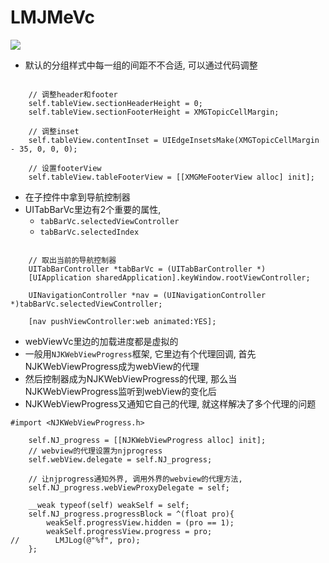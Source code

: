 # LMJMeVc

![](file:///Users/apple/Desktop/Library/LibrarypPictures/RunNet/0722-0807百思不得姐/Snip20160801_49.png)

- 默认的分组样式中每一组的间距不不合适, 可以通过代码调整

```objc

    // 调整header和footer
    self.tableView.sectionHeaderHeight = 0;
    self.tableView.sectionFooterHeight = XMGTopicCellMargin;

    // 调整inset
    self.tableView.contentInset = UIEdgeInsetsMake(XMGTopicCellMargin - 35, 0, 0, 0);

    // 设置footerView
    self.tableView.tableFooterView = [[XMGMeFooterView alloc] init];

```

- 在子控件中拿到导航控制器
- UITabBarVc里边有2个重要的属性,
    - `tabBarVc.selectedViewController`
    - `tabBarVc.selectedIndex`

```objc

    // 取出当前的导航控制器
    UITabBarController *tabBarVc = (UITabBarController *)
    [UIApplication sharedApplication].keyWindow.rootViewController;

    UINavigationController *nav = (UINavigationController *)tabBarVc.selectedViewController;

    [nav pushViewController:web animated:YES];

```


- webViewVc里边的加载进度都是虚拟的
- 一般用`NJKWebViewProgress`框架, 它里边有个代理回调, 首先NJKWebViewProgress成为webView的代理
- 然后控制器成为NJKWebViewProgress的代理, 那么当NJKWebViewProgress监听到webView的变化后
- NJKWebViewProgress又通知它自己的代理, 就这样解决了多个代理的问题

```objc
#import <NJKWebViewProgress.h>

    self.NJ_progress = [[NJKWebViewProgress alloc] init];
    // webview的代理设置为njprogress
    self.webView.delegate = self.NJ_progress;

    // 让njprogress通知外界, 调用外界的webview的代理方法,
    self.NJ_progress.webViewProxyDelegate = self;

    __weak typeof(self) weakSelf = self;
    self.NJ_progress.progressBlock = ^(float pro){
        weakSelf.progressView.hidden = (pro == 1);
        weakSelf.progressView.progress = pro;
//        LMJLog(@"%f", pro);
    };

```










